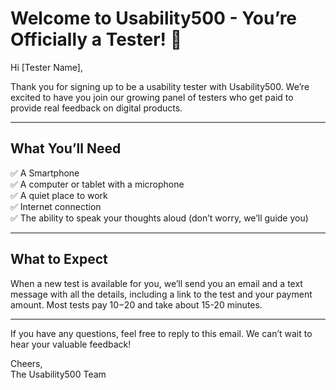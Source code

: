 # Welcome to Usability500 - You’re Officially a Tester! 🎉

Hi [Tester Name],

Thank you for signing up to be a usability tester with Usability500. We’re excited to have you join our growing panel of testers who get paid to provide real feedback on digital products.

---

## What You’ll Need
✅ A Smartphone  
✅ A computer or tablet with a microphone  
✅ A quiet place to work  
✅ Internet connection  
✅ The ability to speak your thoughts aloud (don’t worry, we’ll guide you)

---

## What to Expect
When a new test is available for you, we’ll send you an email and a text message with all the details, including a link to the test and your payment amount. Most tests pay $10-$20 and take about 15-20 minutes.

---

If you have any questions, feel free to reply to this email. We can’t wait to hear your valuable feedback!

Cheers,  
The Usability500 Team  

